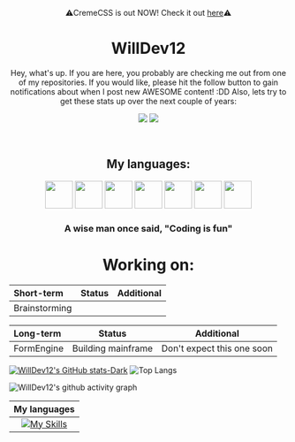 <p align="center">⚠️CremeCSS is out NOW! Check it out <a href="https://github.com/WillDev12/CremeCSS/tree/main">here</a>⚠️</p>
<p align="center">
  <h1 align="center">WillDev12</h1>
</p>

<p align="center">Hey, what's up.  If you are here, you probably are checking me out from one of my repositories.  If you would like, please hit the follow button to gain notifications about when I post new AWESOME content! :DD  Also, lets try to get these stats up over the next couple of years:</p>

<p align="center">
  <img src="https://img.shields.io/github/followers/WillDev12?logo=github&style=for-the-badge">
  <img src="https://img.shields.io/github/stars/WillDev12?affiliations=OWNER&logo=git&style=for-the-badge">
</p>

<br>

<h2 align="center">My languages:</h2>

<p align="center">

  <img src="https://camo.githubusercontent.com/49d42390173e4020f530e4719be432e67c38ef9b34476ba5f2b25f4779902872/68747470733a2f2f63646e2e6a7364656c6976722e6e65742f67682f64657669636f6e732f64657669636f6e406c61746573742f69636f6e732f6a6176617363726970742f6a6176617363726970742d6f726967696e616c2e737667" width="50" height="50">
  
  <img src="https://seeklogo.com/images/V/vb-net-logo-F6A6E7F034-seeklogo.com.png" width="50" height="50">
  
  <img src="https://upload.wikimedia.org/wikipedia/commons/thumb/2/2f/Google_Apps_Script.svg/2048px-Google_Apps_Script.svg.png" width="50" height="50">
  
  <img src="https://cdn-icons-png.flaticon.com/512/732/732212.png" width="50" height="50">
  
  <img src="https://cdn.cdnlogo.com/logos/c/27/c.svg" width="50" height="50">
  
  <img src="https://upload.wikimedia.org/wikipedia/commons/c/cc/Inno_Setup_icon.png" width="50" height="50">
  
  <img src="https://d33wubrfki0l68.cloudfront.net/89531c90d1028bfd3b6e7b6ecf2560adc603e684/e98d6/assets/images/tool-icons/mark-text.png" width="50" height="50">
  
</p>

<h3 align="center">A wise man once said, "Coding is fun"</h3>

<h1 align="center">Working on:</h1>

<div align="center">

| Short-term  | Status       | Additional     |  
| :---        |    :----:   |   :----:        |
| Brainstorming    |  |  |
  
</div>

<div align="center">

| Long-term  | Status       | Additional     |
| :---        |    :----:   |   :----: |
| FormEngine    | Building mainframe | Don't expect this one soon   |
  
</div>

[![WillDev12's GitHub stats-Dark](https://github-readme-stats.vercel.app/api?username=WillDev12&show_icons=true&theme=dracula)](https://github.com/WillDev12)
![Top Langs](https://github-readme-stats.vercel.app/api/top-langs/?username=WillDev12&theme=dracula)

![WillDev12's github activity graph](https://github-readme-activity-graph.cyclic.app/graph?username=WillDev12&theme=tokyo-night&radius=14)

| My languages |
| :----: |
| [![My Skills](https://skillicons.dev/icons?i=html,css,dotnet,github,codepen,gcp,visualstudio)](https://skillicons.dev)|

